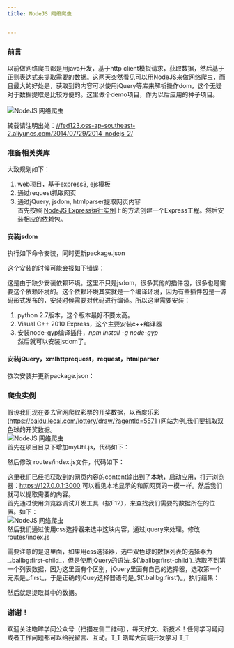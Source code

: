 ```yaml
---
title: NodeJS 网络爬虫


---
```

  


### [][1]前言

以前做网络爬虫都是用java开发，基于http client模拟请求，获取数据，然后基于正则表达式来提取需要的数据。这两天突然看见可以用NodeJS来做网络爬虫，而且最大的好处是，获取到的内容可以使用jQuery等库来解析操作dom，这个无疑对于数据提取是比较方便的。这里做个demo项目，作为以后应用的种子项目。  
<a></a>  
![NodeJS 网络爬虫][2]

转载请注明出处：<a href="//fed123.oss-ap-southeast-2.aliyuncs.com/2014/07/29/2014_nodejs_2/" target="_blank" rel="external">//fed123.oss-ap-southeast-2.aliyuncs.com/2014/07/29/2014_nodejs_2/</a>

### [][3]准备相关类库

大致规划如下：

  1. web项目，基于express3, ejs模板
  2. 通过request抓取网页
  3. 通过jQuery, jsdom, htmlparser提取网页内容  
    首先按照 <a href="//fed123.oss-ap-southeast-2.aliyuncs.com/2014/07/29/2014_nodejs_1/" target="_blank" rel="external">NodeJS Express运行实例</a>上的方法创建一个Express工程。然后安装相应的依赖包。

#### [][4]安装jsdom

执行如下命令安装，同时更新package.json

这个安装的时候可能会报如下错误：

这是由于缺少安装依赖环境。这里不只是jsdom，很多其他的插件包，很多也是需要这个依赖环境的。这个依赖环境其实就是一个编译环境，因为有些插件包是一源码形式发布的，安装时候需要对代码进行编译。所以这里需要安装：

  1. python 2.7版本，这个版本最好不要太高。
  2. Visual C++ 2010 Express，这个主要安装c++编译器
  3. 安装node-gyp编译插件，_npm install -g node-gyp_  
    然后就可以安装jsdom了。

#### [][5]安装jQuery，xmlhttprequest，request，htmlparser

依次安装并更新package.json：

### [][6]爬虫实例

假设我们现在要去官网爬取彩票的开奖数据，以百度乐彩(<a href="https://baidu.lecai.com/lottery/draw/?agentId=5571" target="_blank" rel="external">https://baidu.lecai.com/lottery/draw/?agentId=5571</a> )网站为例,我们要抓取双色球的开奖数据。  
![NodeJS 网络爬虫][7]  
首先在项目目录下增加myUtil.js，代码如下：

然后修改 routes/index.js文件，代码如下：

这里我们已经把获取到的网页内容的content输出到了本地，启动应用，打开浏览器：<a href="https://127.0.0.1:3000" target="_blank" rel="external">https://127.0.0.1:3000</a> 可以看见本地显示的和原网页的一模一样。然后我们就可以提取需要的内容。  
首先通过使用浏览器调试开发工具（按F12），来查找我们需要的数据所在的位置。如下：  
![NodeJS 网络爬虫][8]  
然后我们通过使用css选择器来选中这块内容，通过jquery来处理。修改routes/index.js

需要注意的是这里面，如果用css选择器，选中双色球的数据列表的选择器为_.ballbg:first-child_，但是使用jQuery的语法_$(‘.ballbg:first-child’)_选取不到第一个列表数据，因为这里面有个区别，jQuery里面有自己的选择器，选取第一个元素是_:first_，于是正确的jQuey选择器语句是_$(‘.ballbg:first’)_，执行结果：

然后就是提取其中的数据。

### [][9]谢谢！

欢迎关注皓眸学问公众号（扫描左侧二维码），每天好文、新技术！任何学习疑问或者工作问题都可以给我留言、互动。T\_T 皓眸大前端开发学习 T\_T

 [1]: //fed123.oss-ap-southeast-2.aliyuncs.com/2014/08/20/2014_nodejs_2/#前言 "前言"
 [2]: //fed123.oss-ap-southeast-2.aliyuncs.com/wp-content/uploads/2017/08/nodejscrawl1.jpg
 [3]: //fed123.oss-ap-southeast-2.aliyuncs.com/2014/08/20/2014_nodejs_2/#准备相关类库 "准备相关类库"
 [4]: //fed123.oss-ap-southeast-2.aliyuncs.com/2014/08/20/2014_nodejs_2/#安装jsdom "安装jsdom"
 [5]: //fed123.oss-ap-southeast-2.aliyuncs.com/2014/08/20/2014_nodejs_2/#安装jQuery，xmlhttprequest，request，htmlparser "安装jQuery，xmlhttprequest，request，htmlparser"
 [6]: //fed123.oss-ap-southeast-2.aliyuncs.com/2014/08/20/2014_nodejs_2/#爬虫实例 "爬虫实例"
 [7]: //fed123.oss-ap-southeast-2.aliyuncs.com/wp-content/uploads/2017/08/nodejscrawl1-1.jpg
 [8]: //fed123.oss-ap-southeast-2.aliyuncs.com/wp-content/uploads/2017/08/nodejscrawl2.jpg
 [9]: //fed123.oss-ap-southeast-2.aliyuncs.com/2014/08/20/2014_nodejs_2/#谢谢！ "谢谢！"
